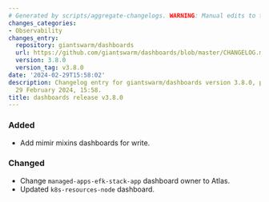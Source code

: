 ```yaml
---
# Generated by scripts/aggregate-changelogs. WARNING: Manual edits to this files will be overwritten.
changes_categories:
- Observability
changes_entry:
  repository: giantswarm/dashboards
  url: https://github.com/giantswarm/dashboards/blob/master/CHANGELOG.md#380---2024-02-29
  version: 3.8.0
  version_tag: v3.8.0
date: '2024-02-29T15:58:02'
description: Changelog entry for giantswarm/dashboards version 3.8.0, published on
  29 February 2024, 15:58.
title: dashboards release v3.8.0
---
```


### Added
- Add mimir mixins dashboards for write.
### Changed
- Change `managed-apps-efk-stack-app` dashboard owner to Atlas.
- Updated `k8s-resources-node` dashboard.
